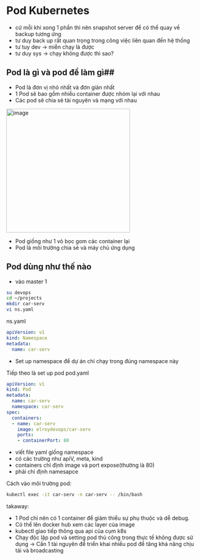 # Pod Kubernetes #

- cứ mỗi khi xong 1 phần thì nên snapshot server để có thể quay về backup tương ứng
- tư duy back up rất quan trọng trong công việc liên quan đến hệ thống 
- tư tuy dev -> miễn chạy là được
- tư duy sys -> chạy không được thì sao?

## Pod là gì và pod để làm gì##
- Pod là đơn vị nhỏ nhất và đơn giản nhất
- 1 Pod sẽ bao gồm nhiều container được nhóm lại với nhau
- Các pod sẽ chia sẻ tài nguyên và mạng với nhau

<img width="325" alt="image" src="https://github.com/user-attachments/assets/720435b9-90f2-4b99-b52d-9137293caa6d">

- Pod giống như 1 vỏ bọc gom các container lại
- Pod là môi trường chia sẻ và máy chủ ứng dụng

## Pod dùng như thế nào ##
- vào master 1
```bash
su devops
cd ~/projects
mkdir car-serv
vi ns.yaml 
```

ns.yaml
```yaml
apiVersion: v1
kind: Namespace
metadata:
  name: car-serv
```
- Set up namespace để dự án chỉ chạy trong đúng namespace này

Tiếp theo là set up pod
pod.yaml
```yaml
apiVersion: v1
kind: Pod
metadata:
  name: car-serv
  namespace: car-serv
spec:
  containers:
  - name: car-serv
    image: elroydevops/car-serv
    ports:
    - containerPort: 80
```
- viết file yaml giống namespace
- có các trường như apiV, meta, kind
- containers chỉ định image và port expose(thường là 80)
- phải chỉ định namesapce

Cách vào môi trường pod:
```bash
kubectl exec -it car-serv -n car-serv -- /bin/bash
```
takaway:
- 1 Pod chỉ nên có 1 container để giảm thiểu sự phụ thuộc và dễ debug.
- Có thể lên docker hub xem các layer của image
- kubectl giao tiếp thông qua api của cụm k8s
- Chạy độc lập pod và setting pod thủ công trong thực tế không được sử dụng
-> Cần 1 tài nguyên để triển khai nhiều pod để tăng khả năng chịu tải và broadcasting
  
